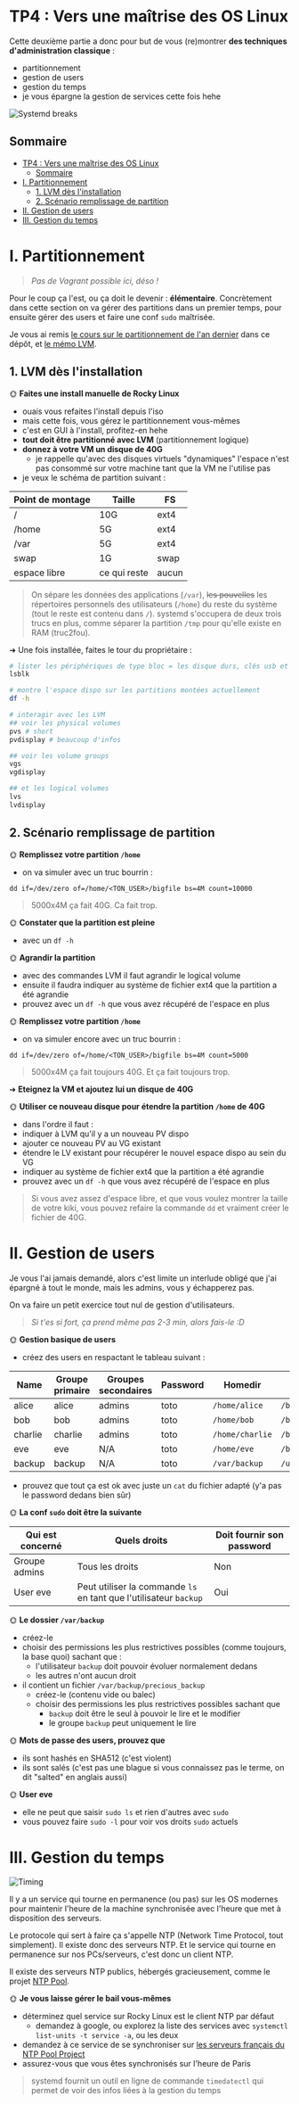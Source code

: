 # TP4 : Vers une maîtrise des OS Linux

Cette deuxième partie a donc pour but de vous (re)montrer **des techniques d'administration classique** :

- partitionnement
- gestion de users
- gestion du temps
- je vous épargne la gestion de services cette fois hehe

![Systemd breaks](./img/systemd.jpg)

## Sommaire

- [TP4 : Vers une maîtrise des OS Linux](#tp4--vers-une-maîtrise-des-os-linux)
  - [Sommaire](#sommaire)
- [I. Partitionnement](#i-partitionnement)
  - [1. LVM dès l'installation](#1-lvm-dès-linstallation)
  - [2. Scénario remplissage de partition](#2-scénario-remplissage-de-partition)
- [II. Gestion de users](#ii-gestion-de-users)
- [III. Gestion du temps](#iii-gestion-du-temps)

# I. Partitionnement

> *Pas de Vagrant possible ici, déso !*

Pour le coup ça l'est, ou ça doit le devenir : **élémentaire**. Concrètement dans cette section on va gérer des partitions dans un premier temps, pour ensuite gérer des users et faire une conf `sudo` maîtrisée.

Je vous ai remis [le cours sur le partitionnement de l'an dernier](../../../cours/partition/README.md) dans ce dépôt, et [le mémo LVM](../../../cours/memo/lvm.md).

## 1. LVM dès l'installation

🌞 **Faites une install manuelle de Rocky Linux**

- ouais vous refaites l'install depuis l'iso
- mais cette fois, vous gérez le partitionnement vous-mêmes
- c'est en GUI à l'install, profitez-en hehe
- **tout doit être partitionné avec LVM** (partitionnement logique)
- **donnez à votre VM un disque de 40G**
  - je rappelle qu'avec des disques virtuels "dynamiques" l'espace n'est pas consommé sur votre machine tant que la VM ne l'utilise pas
- je veux le schéma de partition suivant :

| Point de montage | Taille       | FS    |
| ---------------- | ------------ | ----- |
| /                | 10G          | ext4  |
| /home            | 5G           | ext4  |
| /var             | 5G           | ext4  |
| swap             | 1G           | swap  |
| espace libre     | ce qui reste | aucun |

> On sépare les données des applications (`/var`), ~~les pouvelles~~ les répertoires personnels des utilisateurs (`/home`) du reste du système (tout le reste est contenu dans `/`). systemd s'occupera de deux trois trucs en plus, comme séparer la partition `/tmp` pour qu'elle existe en RAM (truc2fou).

➜ Une fois installée, faites le tour du propriétaire :

```bash
# lister les périphériques de type bloc = les disque durs, clés usb et autres trucs
lsblk

# montre l'espace dispo sur les partitions montées actuellement
df -h

# interagir avec les LVM
## voir les physical volumes
pvs # short
pvdisplay # beaucoup d'infos

## voir les volume groups
vgs
vgdisplay

## et les logical volumes
lvs
lvdisplay
```

## 2. Scénario remplissage de partition

🌞 **Remplissez votre partition `/home`**

- on va simuler avec un truc bourrin :

```
dd if=/dev/zero of=/home/<TON_USER>/bigfile bs=4M count=10000
```

> 5000x4M ça fait 40G. Ca fait trop.

🌞 **Constater que la partition est pleine**

- avec un `df -h`

🌞 **Agrandir la partition**

- avec des commandes LVM il faut agrandir le logical volume
- ensuite il faudra indiquer au système de fichier ext4 que la partition a été agrandie
- prouvez avec un `df -h` que vous avez récupéré de l'espace en plus

🌞 **Remplissez votre partition `/home`**

- on va simuler encore avec un truc bourrin :

```
dd if=/dev/zero of=/home/<TON_USER>/bigfile bs=4M count=5000
```

> 5000x4M ça fait toujours 40G. Et ça fait toujours trop.

➜ **Eteignez la VM et ajoutez lui un disque de 40G**

🌞 **Utiliser ce nouveau disque pour étendre la partition `/home` de 40G**

- dans l'ordre il faut :
- indiquer à LVM qu'il y a un nouveau PV dispo
- ajouter ce nouveau PV au VG existant
- étendre le LV existant pour récupérer le nouvel espace dispo au sein du VG
- indiquer au système de fichier ext4 que la partition a été agrandie
- prouvez avec un `df -h` que vous avez récupéré de l'espace en plus

> Si vous avez assez d'espace libre, et que vous voulez montrer la taille de votre kiki, vous pouvez refaire la commande `dd` et vraiment créer le fichier de 40G.

# II. Gestion de users

Je vous l'ai jamais demandé, alors c'est limite un interlude obligé que j'ai épargné à tout le monde, mais les admins, vous y échapperez pas.

On va faire un petit exercice tout nul de gestion d'utilisateurs.

> *Si t'es si fort, ça prend même pas 2-3 min, alors fais-le :D*

🌞 **Gestion basique de users**

- créez des users en respactant le tableau suivant :

| Name    | Groupe primaire | Groupes secondaires | Password | Homedir         | Shell              |
| ------- | --------------- | ------------------- | -------- | --------------- | ------------------ |
| alice   | alice           | admins              | toto     | `/home/alice`   | `/bin/bash`        |
| bob     | bob             | admins              | toto     | `/home/bob`     | `/bin/bash`        |
| charlie | charlie         | admins              | toto     | `/home/charlie` | `/bin/bash`        |
| eve     | eve             | N/A                 | toto     | `/home/eve`     | `/bin/bash`        |
| backup  | backup          | N/A                 | toto     | `/var/backup`   | `/usr/bin/nologin` |

- prouvez que tout ça est ok avec juste un `cat` du fichier adapté (y'a pas le password dedans bien sûr)

🌞 **La conf `sudo` doit être la suivante**

| Qui est concerné | Quels droits                                                      | Doit fournir son password |
| ---------------- | ----------------------------------------------------------------- | ------------------------- |
| Groupe admins    | Tous les droits                                                   | Non                       |
| User eve         | Peut utiliser la commande `ls` en tant que l'utilisateur `backup` | Oui                       |

🌞 **Le dossier `/var/backup`**

- créez-le
- choisir des permissions les plus restrictives possibles (comme toujours, la base quoi) sachant que :
  - l'utilisateur `backup` doit pouvoir évoluer normalement dedans
  - les autres n'ont aucun droit
- il contient un fichier `/var/backup/precious_backup`
  - créez-le (contenu vide ou balec)
  - choisir des permissions les plus restrictives possibles sachant que
    - `backup` doit être le seul à pouvoir le lire et le modifier
    - le groupe `backup` peut uniquement le lire

🌞 **Mots de passe des users, prouvez que**

- ils sont hashés en SHA512 (c'est violent)
- ils sont salés (c'est pas une blague si vous connaissez pas le terme, on dit "salted" en anglais aussi)

🌞 **User eve**

- elle ne peut que saisir `sudo ls` et rien d'autres avec `sudo`
- vous pouvez faire `sudo -l` pour voir vos droits `sudo` actuels

# III. Gestion du temps

![Timing](./img/timing.jpg)

Il y a un service qui tourne en permanence (ou pas) sur les OS modernes pour maintenir l'heure de la machine synchronisée avec l'heure que met à disposition des serveurs.

Le protocole qui sert à faire ça s'appelle NTP (Network Time Protocol, tout simplement). Il existe donc des serveurs NTP. Et le service qui tourne en permanence sur nos PCs/serveurs, c'est donc un client NTP.

Il existe des serveurs NTP publics, hébergés gracieusement, comme le projet [NTP Pool](https://www.ntppool.org).

🌞 **Je vous laisse gérer le bail vous-mêmes**

- déterminez quel service sur Rocky Linux est le client NTP par défaut
  - demandez à google, ou explorez la liste des services avec `systemctl list-units -t service -a`, ou les deux
- demandez à ce service de se synchroniser sur [les serveurs français du NTP Pool Project](https://www.ntppool.org/en/zone/fr)
- assurez-vous que vous êtes synchronisés sur l'heure de Paris

> systemd fournit un outil en ligne de commande `timedatectl` qui permet de voir des infos liées à la gestion du temps
